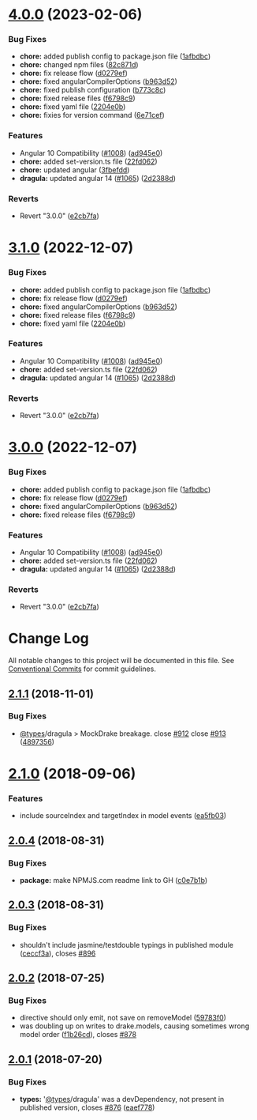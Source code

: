 # [4.0.0](https://github.com/valor-software/ng2-dragula/compare/v2.1.1...v4.0.0) (2023-02-06)


### Bug Fixes

* **chore:** added publish config to package.json file ([1afbdbc](https://github.com/valor-software/ng2-dragula/commit/1afbdbcc240797c406b87e51806cbf9dfd6c1db3))
* **chore:** changed npm files ([82c871d](https://github.com/valor-software/ng2-dragula/commit/82c871deac8b1330c054ad62fe076b7a691599b3))
* **chore:** fix release flow ([d0279ef](https://github.com/valor-software/ng2-dragula/commit/d0279efcfa74642128211d4c75b533eea4820cbb))
* **chore:** fixed angularCompilerOptions ([b963d52](https://github.com/valor-software/ng2-dragula/commit/b963d5217207eb51c40a659a2f9a39d0c03a2706))
* **chore:** fixed publish configuration ([b773c8c](https://github.com/valor-software/ng2-dragula/commit/b773c8cfa22d70999b0ee4e1b40ae14ebdeb16f4))
* **chore:** fixed release files ([f6798c9](https://github.com/valor-software/ng2-dragula/commit/f6798c90d34db1c2e7c13b35f5dd69e800651b23))
* **chore:** fixed yaml file ([2204e0b](https://github.com/valor-software/ng2-dragula/commit/2204e0b039895f03168a56c3d114beea40685e36))
* **chore:** fixies for version command ([6e71cef](https://github.com/valor-software/ng2-dragula/commit/6e71cefacf48d2e200fe733b869d57b016f6158f))


### Features

* Angular 10 Compatibility ([#1008](https://github.com/valor-software/ng2-dragula/issues/1008)) ([ad945e0](https://github.com/valor-software/ng2-dragula/commit/ad945e0d5e709216e2bb551927a1dd3713589bf3))
* **chore:** added set-version.ts file ([22fd062](https://github.com/valor-software/ng2-dragula/commit/22fd06202a09790d3763e58d378bf676caa772d5))
* **chore:** updated angular ([3fbefdd](https://github.com/valor-software/ng2-dragula/commit/3fbefdd72245f9ac41843af5fd7b0896d5b2bbe3))
* **dragula:** updated angular 14 ([#1065](https://github.com/valor-software/ng2-dragula/issues/1065)) ([2d2388d](https://github.com/valor-software/ng2-dragula/commit/2d2388dc6138e2ee0ca2093a58c8227c420104cc))


### Reverts

* Revert "3.0.0" ([e2cb7fa](https://github.com/valor-software/ng2-dragula/commit/e2cb7fa08ae16a810ee51745ea4ee14eab185fe2))



# [3.1.0](https://github.com/valor-software/ng2-dragula/compare/v2.1.1...v3.1.0) (2022-12-07)


### Bug Fixes

* **chore:** added publish config to package.json file ([1afbdbc](https://github.com/valor-software/ng2-dragula/commit/1afbdbcc240797c406b87e51806cbf9dfd6c1db3))
* **chore:** fix release flow ([d0279ef](https://github.com/valor-software/ng2-dragula/commit/d0279efcfa74642128211d4c75b533eea4820cbb))
* **chore:** fixed angularCompilerOptions ([b963d52](https://github.com/valor-software/ng2-dragula/commit/b963d5217207eb51c40a659a2f9a39d0c03a2706))
* **chore:** fixed release files ([f6798c9](https://github.com/valor-software/ng2-dragula/commit/f6798c90d34db1c2e7c13b35f5dd69e800651b23))
* **chore:** fixed yaml file ([2204e0b](https://github.com/valor-software/ng2-dragula/commit/2204e0b039895f03168a56c3d114beea40685e36))


### Features

* Angular 10 Compatibility ([#1008](https://github.com/valor-software/ng2-dragula/issues/1008)) ([ad945e0](https://github.com/valor-software/ng2-dragula/commit/ad945e0d5e709216e2bb551927a1dd3713589bf3))
* **chore:** added set-version.ts file ([22fd062](https://github.com/valor-software/ng2-dragula/commit/22fd06202a09790d3763e58d378bf676caa772d5))
* **dragula:** updated angular 14 ([#1065](https://github.com/valor-software/ng2-dragula/issues/1065)) ([2d2388d](https://github.com/valor-software/ng2-dragula/commit/2d2388dc6138e2ee0ca2093a58c8227c420104cc))


### Reverts

* Revert "3.0.0" ([e2cb7fa](https://github.com/valor-software/ng2-dragula/commit/e2cb7fa08ae16a810ee51745ea4ee14eab185fe2))



# [3.0.0](https://github.com/valor-software/ng2-dragula/compare/v2.1.1...v3.0.0) (2022-12-07)


### Bug Fixes

* **chore:** added publish config to package.json file ([1afbdbc](https://github.com/valor-software/ng2-dragula/commit/1afbdbcc240797c406b87e51806cbf9dfd6c1db3))
* **chore:** fix release flow ([d0279ef](https://github.com/valor-software/ng2-dragula/commit/d0279efcfa74642128211d4c75b533eea4820cbb))
* **chore:** fixed angularCompilerOptions ([b963d52](https://github.com/valor-software/ng2-dragula/commit/b963d5217207eb51c40a659a2f9a39d0c03a2706))
* **chore:** fixed release files ([f6798c9](https://github.com/valor-software/ng2-dragula/commit/f6798c90d34db1c2e7c13b35f5dd69e800651b23))


### Features

* Angular 10 Compatibility ([#1008](https://github.com/valor-software/ng2-dragula/issues/1008)) ([ad945e0](https://github.com/valor-software/ng2-dragula/commit/ad945e0d5e709216e2bb551927a1dd3713589bf3))
* **chore:** added set-version.ts file ([22fd062](https://github.com/valor-software/ng2-dragula/commit/22fd06202a09790d3763e58d378bf676caa772d5))
* **dragula:** updated angular 14 ([#1065](https://github.com/valor-software/ng2-dragula/issues/1065)) ([2d2388d](https://github.com/valor-software/ng2-dragula/commit/2d2388dc6138e2ee0ca2093a58c8227c420104cc))


### Reverts

* Revert "3.0.0" ([e2cb7fa](https://github.com/valor-software/ng2-dragula/commit/e2cb7fa08ae16a810ee51745ea4ee14eab185fe2))



# Change Log

All notable changes to this project will be documented in this file.
See [Conventional Commits](https://conventionalcommits.org) for commit guidelines.

<a name="2.1.1"></a>
## [2.1.1](https://github.com/valor-software/ng2-dragula/compare/v2.1.0...v2.1.1) (2018-11-01)


### Bug Fixes

* [@types](https://github.com/types)/dragula > MockDrake breakage. close [#912](https://github.com/valor-software/ng2-dragula/issues/912) close [#913](https://github.com/valor-software/ng2-dragula/issues/913) ([4897356](https://github.com/valor-software/ng2-dragula/commit/4897356))




<a name="2.1.0"></a>
# [2.1.0](https://github.com/valor-software/ng2-dragula/compare/v2.0.4...v2.1.0) (2018-09-06)


### Features

* include sourceIndex and targetIndex in model events ([ea5fb03](https://github.com/valor-software/ng2-dragula/commit/ea5fb03))




<a name="2.0.4"></a>
## [2.0.4](https://github.com/valor-software/ng2-dragula/compare/v2.0.3...v2.0.4) (2018-08-31)


### Bug Fixes

* **package:** make NPMJS.com readme link to GH ([c0e7b1b](https://github.com/valor-software/ng2-dragula/commit/c0e7b1b))




<a name="2.0.3"></a>
## [2.0.3](https://github.com/valor-software/ng2-dragula/compare/v2.0.2...v2.0.3) (2018-08-31)


### Bug Fixes

* shouldn't include jasmine/testdouble typings in published module ([ceccf3a](https://github.com/valor-software/ng2-dragula/commit/ceccf3a)), closes [#896](https://github.com/valor-software/ng2-dragula/issues/896)


<a name="2.0.2"></a>
## [2.0.2](https://github.com/valor-software/ng2-dragula/compare/v2.0.1...v2.0.2) (2018-07-25)

### Bug Fixes

* directive should only emit, not save on removeModel ([59783f0](https://github.com/valor-software/ng2-dragula/commit/59783f0))
* was doubling up on writes to drake.models, causing sometimes wrong model order ([f1b26cd](https://github.com/valor-software/ng2-dragula/commit/f1b26cd)), closes [#878](https://github.com/valor-software/ng2-dragula/issues/878)


<a name="2.0.1"></a>
## [2.0.1](https://github.com/valor-software/ng2-dragula/compare/v2.0.0...v2.0.1) (2018-07-20)


### Bug Fixes

* **types:** '[@types](https://github.com/types)/dragula' was a devDependency, not present in published version, closes [#876](https://github.com/valor-software/ng2-dragula/issues/876) ([eaef778](https://github.com/valor-software/ng2-dragula/commit/eaef778))
